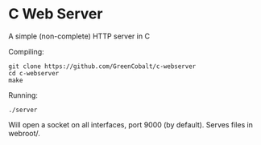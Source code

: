 # C Web Server
A simple (non-complete) HTTP server in C


Compiling:
```
git clone https://github.com/GreenCobalt/c-webserver
cd c-webserver
make
```

Running:
```
./server
```
Will open a socket on all interfaces, port 9000 (by default). Serves files in webroot/.
